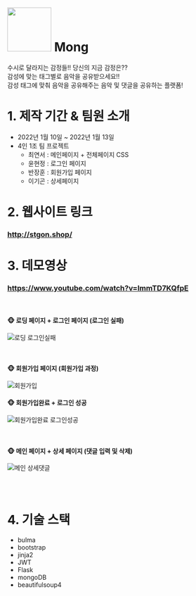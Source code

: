  # <img src="https://user-images.githubusercontent.com/96720419/149255562-25e08d6b-6431-4924-80bd-f7aeba329796.png" width="100" height="100"/> Mong 
 수시로 달라지는 감정들!! 당신의 지금 감정은??  
 감성에 맞는 태그별로 음악을 공유받으세요!!  
 감성 태그에 맞춰 음악을 공유해주는 음악 및 댓글을 공유하는 플랫폼!
 
 # 1. 제작 기간 & 팀원 소개
 - 2022년 1월 10일 ~ 2022년 1월 13일
 - 4인 1조 팀 프로젝트
     - 최연서 : 메인페이지 + 전체페이지 CSS
     - 윤현정 : 로그인 페이지
     - 반장훈 : 회원가입 페이지
     - 이기곤 : 상세페이지

 
 # 2. 웹사이트 링크
 ### http://stgon.shop/
 
 # 3. 데모영상
 ### https://www.youtube.com/watch?v=lmmTD7KQfpE
 
 </br>
  

#### 🐵 로딩 페이지 + 로그인 페이지 (로그인 실패)

![로딩 로그인실패](https://user-images.githubusercontent.com/77830226/152694717-eaace9a0-0100-42ff-9e22-c671fc52b5e6.gif)

</br>

#### 🐵 회원가입 페이지 (회원가입 과정)
![회원가입](https://user-images.githubusercontent.com/77830226/152694720-4a9a9dc2-1d9e-414a-9da5-80b464c90d96.gif)
</br>

#### 🐵 회원가입완료 + 로그인 성공
![회원가입완료 로그인성공](https://user-images.githubusercontent.com/77830226/152694721-1801abf6-35c7-49a6-bc31-41e11c7d3b40.gif)

</br>

#### 🐵 메인 페이지 + 상세 페이지 (댓글 입력 및 삭제)
![메인 상세댓글](https://user-images.githubusercontent.com/77830226/152694724-66f22eeb-476b-4318-ad5e-6cd4bd1e981a.gif)


  </br></br>
 
 # 4. 기술 스택
 * bulma
 * bootstrap
 * jinja2
 * JWT
 * Flask
 * mongoDB
 * beautifulsoup4
